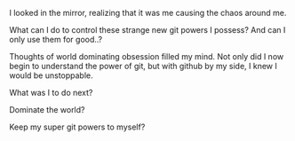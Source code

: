 I looked in the mirror, realizing that it was me causing the chaos around me.

What can I do to control these strange new git powers I possess? And can I only
use them for good..?

Thoughts of world dominating obsession filled my mind. Not only did I now begin
to understand the power of git, but with github by my side, I knew I would be unstoppable.

What was I to do next?

Dominate the world?

Keep my super git powers to myself?